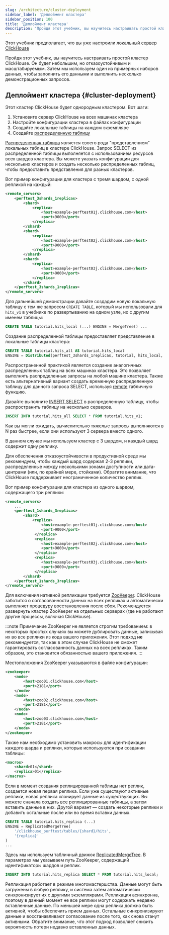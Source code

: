 ```yaml
---
slug: /architecture/cluster-deployment
sidebar_label: 'Деплоймент кластера'
sidebar_position: 100
title: 'Деплоймент кластера'
description: 'Пройдя этот учебник, вы научитесь настраивать простой кластер ClickHouse.'
---
```


Этот учебник предполагает, что вы уже настроили [локальный сервер ClickHouse](../getting-started/install/install.mdx)

Пройдя этот учебник, вы научитесь настраивать простой кластер ClickHouse. Он будет небольшим, но отказоустойчивым и масштабируемым. Затем мы используем один из примерных наборов данных, чтобы заполнить его данными и выполнить несколько демонстрационных запросов.

## Деплоймент кластера {#cluster-deployment}

Этот кластер ClickHouse будет однородным кластером. Вот шаги:

1. Установите сервер ClickHouse на всех машинах кластера
2. Настройте конфигурации кластера в файлах конфигурации
3. Создайте локальные таблицы на каждом экземпляре
4. Создайте [распределенную таблицу](../engines/table-engines/special/distributed.md)

[Распределенная таблица](../engines/table-engines/special/distributed.md) является своего рода "представлением" локальных таблиц в кластере ClickHouse. Запрос SELECT из распределенной таблицы выполняется с использованием ресурсов всех шардов кластера. Вы можете указать конфигурации для нескольких кластеров и создать несколько распределенных таблиц, чтобы предоставить представления для разных кластеров.

Вот пример конфигурации для кластера с тремя шардом, с одной репликой на каждый:

```xml
<remote_servers>
    <perftest_3shards_1replicas>
        <shard>
            <replica>
                <host>example-perftest01j.clickhouse.com</host>
                <port>9000</port>
            </replica>
        </shard>
        <shard>
            <replica>
                <host>example-perftest02j.clickhouse.com</host>
                <port>9000</port>
            </replica>
        </shard>
        <shard>
            <replica>
                <host>example-perftest03j.clickhouse.com</host>
                <port>9000</port>
            </replica>
        </shard>
    </perftest_3shards_1replicas>
</remote_servers>
```

Для дальнейшей демонстрации давайте создадим новую локальную таблицу с тем же запросом `CREATE TABLE`, который мы использовали для `hits_v1` в учебнике по развертыванию на одном узле, но с другим именем таблицы:

```sql
CREATE TABLE tutorial.hits_local (...) ENGINE = MergeTree() ...
```

Создание распределенной таблицы предоставляет представление в локальные таблицы кластера:

```sql
CREATE TABLE tutorial.hits_all AS tutorial.hits_local
ENGINE = Distributed(perftest_3shards_1replicas, tutorial, hits_local, rand());
```

Распространенной практикой является создание аналогичных распределенных таблиц на всех машинах кластера. Это позволяет выполнять распределенные запросы на любой машине кластера. Также есть альтернативный вариант создать временную распределенную таблицу для данного запроса SELECT, используя [remote](../sql-reference/table-functions/remote.md) табличную функцию.

Давайте выполните [INSERT SELECT](../sql-reference/statements/insert-into.md) в распределенную таблицу, чтобы распространить таблицу на несколько серверов.

```sql
INSERT INTO tutorial.hits_all SELECT * FROM tutorial.hits_v1;
```

Как вы могли ожидать, вычислительно тяжелые запросы выполняются в N раз быстрее, если они используют 3 сервера вместо одного.

В данном случае мы используем кластер с 3 шардом, и каждый шард содержит одну реплику.

Для обеспечения отказоустойчивости в продуктивной среде мы рекомендуем, чтобы каждый шард содержал 2-3 реплики, распределенные между несколькими зонами доступности или дата-центрами (или, по крайней мере, стойками). Обратите внимание, что ClickHouse поддерживает неограниченное количество реплик.

Вот пример конфигурации для кластера из одного шардом, содержащего три реплики:

```xml
<remote_servers>
    ...
    <perftest_1shards_3replicas>
        <shard>
            <replica>
                <host>example-perftest01j.clickhouse.com</host>
                <port>9000</port>
             </replica>
             <replica>
                <host>example-perftest02j.clickhouse.com</host>
                <port>9000</port>
             </replica>
             <replica>
                <host>example-perftest03j.clickhouse.com</host>
                <port>9000</port>
             </replica>
        </shard>
    </perftest_1shards_3replicas>
</remote_servers>
```

Для включения нативной репликации требуется [ZooKeeper](http://zookeeper.apache.org/). ClickHouse заботится о согласованности данных на всех репликах и автоматически выполняет процедуру восстановления после сбоя. Рекомендуется развернуть кластер ZooKeeper на отдельных серверах (где не работают другие процессы, включая ClickHouse).

:::note Примечание
ZooKeeper не является строгим требованием: в некоторых простых случаях вы можете дублировать данные, записывая их во все реплики из кода вашего приложения. Этот подход **не** рекомендуется, так как в этом случае ClickHouse не сможет гарантировать согласованность данных на всех репликах. Таким образом, это становится обязанностью вашего приложения.
:::

Местоположения ZooKeeper указываются в файле конфигурации:

```xml
<zookeeper>
    <node>
        <host>zoo01.clickhouse.com</host>
        <port>2181</port>
    </node>
    <node>
        <host>zoo02.clickhouse.com</host>
        <port>2181</port>
    </node>
    <node>
        <host>zoo03.clickhouse.com</host>
        <port>2181</port>
    </node>
</zookeeper>
```

Также нам необходимо установить макросы для идентификации каждого шарда и реплики, которые используются при создании таблицы:

```xml
<macros>
    <shard>01</shard>
    <replica>01</replica>
</macros>
```

Если в момент создания реплицированной таблицы нет реплик, создается новая первая реплика. Если уже существуют активные реплики, новая реплика клонирует данные из существующих. Вы можете сначала создать все реплицированные таблицы, а затем вставить данные в них. Другой вариант — создать некоторые реплики и добавить остальные после или во время вставки данных.

```sql
CREATE TABLE tutorial.hits_replica (...)
ENGINE = ReplicatedMergeTree(
    '/clickhouse_perftest/tables/{shard}/hits',
    '{replica}'
)
...
```

Здесь мы используем табличный движок [ReplicatedMergeTree](../engines/table-engines/mergetree-family/replication.md). В параметрах мы указываем путь ZooKeeper, содержащий идентификаторы шардов и реплик.

```sql
INSERT INTO tutorial.hits_replica SELECT * FROM tutorial.hits_local;
```

Репликация работает в режиме многомастершства. Данные могут быть загружены в любую реплику, и система затем автоматически синхронизирует их с другими экземплярами. Репликация асинхронна, поэтому в данный момент не все реплики могут содержать недавно вставленные данные. По меньшей мере одна реплика должна быть активной, чтобы обеспечить прием данных. Остальные синхронизируют данные и восстанавливают согласование после того, как снова станут активными. Обратите внимание, что этот подход позволяет снизить вероятность потери недавно вставленных данных.
